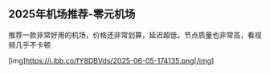 ## **2025年机场推荐**-零元机场

推荐一款非常好用的机场，价格还非常划算，延迟超低，节点质量也非常高，看视频几乎不卡顿

[img]https://i.ibb.co/fY8DBVds/2025-06-05-174135.png[/img]
